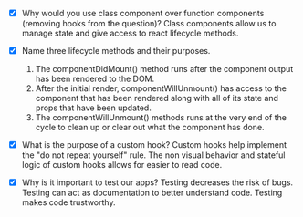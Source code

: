 - [X] Why would you use class component over function components (removing hooks from the question)?
    Class components allow us to manage state and give access to react lifecycle methods.


- [X] Name three lifecycle methods and their purposes.
    1. The componentDidMount() method runs after the component output has been rendered to the DOM.
	2. After the initial render, componentWillUnmount() has access to the component that has been rendered along with all of its state
	    and props that have been updated.
	3. The componentWillUnmount()  methods runs at the very end of the cycle to clean up or clear out what the component has done.


- [X] What is the purpose of a custom hook?
    Custom hooks help implement the "do not repeat yourself" rule. The non visual behavior and stateful logic of custom hooks allows for easier to read code.


- [X] Why is it important to test our apps?
    Testing decreases the risk of bugs. Testing can act as documentation to better understand code. Testing makes code trustworthy.